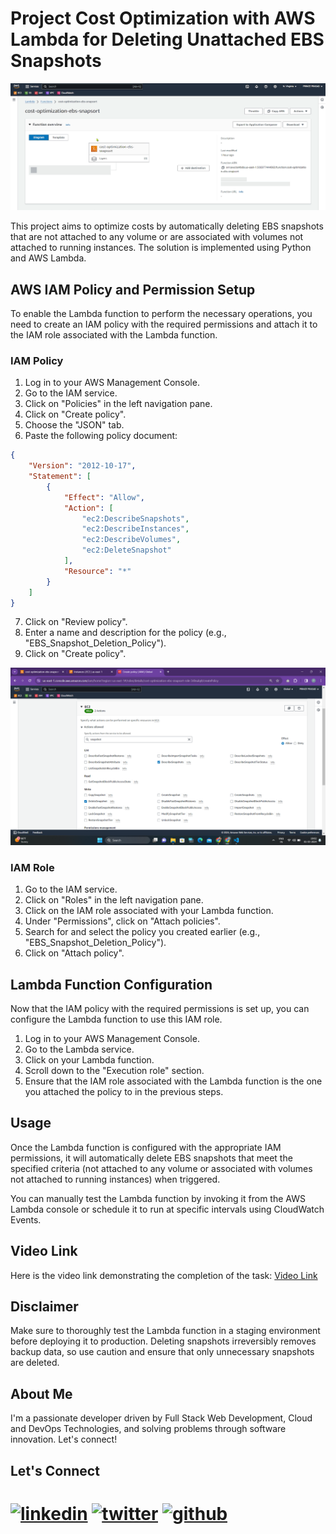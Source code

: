 # Project Cost Optimization with AWS Lambda for Deleting Unattached EBS Snapshots

![Screenshot](/assets/first.png)


This project aims to optimize costs by automatically deleting EBS snapshots that are not attached to any volume or are associated with volumes not attached to running instances. The solution is implemented using Python and AWS Lambda.

## AWS IAM Policy and Permission Setup

To enable the Lambda function to perform the necessary operations, you need to create an IAM policy with the required permissions and attach it to the IAM role associated with the Lambda function.

### IAM Policy

1. Log in to your AWS Management Console.
2. Go to the IAM service.
3. Click on "Policies" in the left navigation pane.
4. Click on "Create policy".
5. Choose the "JSON" tab.
6. Paste the following policy document:

```json
{
    "Version": "2012-10-17",
    "Statement": [
        {
            "Effect": "Allow",
            "Action": [
                "ec2:DescribeSnapshots",
                "ec2:DescribeInstances",
                "ec2:DescribeVolumes",
                "ec2:DeleteSnapshot"
            ],
            "Resource": "*"
        }
    ]
}
```

7. Click on "Review policy".
8. Enter a name and description for the policy (e.g., "EBS_Snapshot_Deletion_Policy").
9. Click on "Create policy".

![Screenshot](/assets/permisson.png)
### IAM Role

1. Go to the IAM service.
2. Click on "Roles" in the left navigation pane.
3. Click on the IAM role associated with your Lambda function.
4. Under "Permissions", click on "Attach policies".
5. Search for and select the policy you created earlier (e.g., "EBS_Snapshot_Deletion_Policy").
6. Click on "Attach policy".

## Lambda Function Configuration

Now that the IAM policy with the required permissions is set up, you can configure the Lambda function to use this IAM role.

1. Log in to your AWS Management Console.
2. Go to the Lambda service.
3. Click on your Lambda function.
4. Scroll down to the "Execution role" section.
5. Ensure that the IAM role associated with the Lambda function is the one you attached the policy to in the previous steps.

## Usage

Once the Lambda function is configured with the appropriate IAM permissions, it will automatically delete EBS snapshots that meet the specified criteria (not attached to any volume or associated with volumes not attached to running instances) when triggered.

You can manually test the Lambda function by invoking it from the AWS Lambda console or schedule it to run at specific intervals using CloudWatch Events.

## Video Link

Here is the video link demonstrating the completion of the task: [Video Link](https://youtu.be/cbPoJQCiUfg)

## Disclaimer

Make sure to thoroughly test the Lambda function in a staging environment before deploying it to production. Deleting snapshots irreversibly removes backup data, so use caution and ensure that only unnecessary snapshots are deleted.

## About Me

I'm a passionate developer driven by Full Stack Web Development, Cloud and DevOps Technologies, and solving problems through software innovation. Let's connect!

## Let's Connect
[![linkedin](https://img.shields.io/badge/linkedin-0A66C2?style=for-the-badge&logo=linkedin&logoColor=white)](https://www.linkedin.com/in/prince-prasad/)
[![twitter](https://img.shields.io/badge/twitter-1DA1F2?style=for-the-badge&logo=twitter&logoColor=white)](https://twitter.com/PRINCE__PRASAD)
[![github](https://img.shields.io/badge/github-3d4653?style=for-the-badge&logo=github&logoColor=white)](https://github.com/PRINCE-PRASAD)
=======
